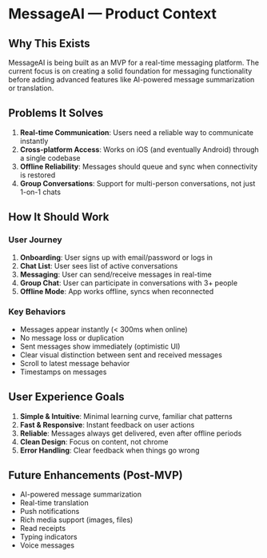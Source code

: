 # MessageAI — Product Context

## Why This Exists
MessageAI is being built as an MVP for a real-time messaging platform. The current focus is on creating a solid foundation for messaging functionality before adding advanced features like AI-powered message summarization or translation.

## Problems It Solves
1. **Real-time Communication**: Users need a reliable way to communicate instantly
2. **Cross-platform Access**: Works on iOS (and eventually Android) through a single codebase
3. **Offline Reliability**: Messages should queue and sync when connectivity is restored
4. **Group Conversations**: Support for multi-person conversations, not just 1-on-1 chats

## How It Should Work

### User Journey
1. **Onboarding**: User signs up with email/password or logs in
2. **Chat List**: User sees list of active conversations
3. **Messaging**: User can send/receive messages in real-time
4. **Group Chat**: User can participate in conversations with 3+ people
5. **Offline Mode**: App works offline, syncs when reconnected

### Key Behaviors
- Messages appear instantly (< 300ms when online)
- No message loss or duplication
- Sent messages show immediately (optimistic UI)
- Clear visual distinction between sent and received messages
- Scroll to latest message behavior
- Timestamps on messages

## User Experience Goals
1. **Simple & Intuitive**: Minimal learning curve, familiar chat patterns
2. **Fast & Responsive**: Instant feedback on user actions
3. **Reliable**: Messages always get delivered, even after offline periods
4. **Clean Design**: Focus on content, not chrome
5. **Error Handling**: Clear feedback when things go wrong

## Future Enhancements (Post-MVP)
- AI-powered message summarization
- Real-time translation
- Push notifications
- Rich media support (images, files)
- Read receipts
- Typing indicators
- Voice messages

